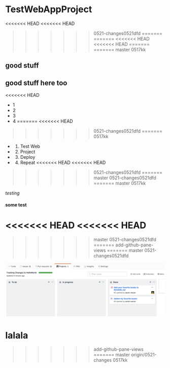 # TestWebAppProject
<<<<<<< HEAD
<<<<<<< HEAD
>>>>>>> 0521-changes0521dfd
=======
=======
<<<<<<< HEAD
<<<<<<< HEAD
=======
=======
>>>>>>> master
>>>>>>> 0517kk

## good stuff

## good stuff here too

<<<<<<< HEAD
- 1
- 2
- 3
- 4
=======
<<<<<<< HEAD
>>>>>>> 0521-changes0521dfd
=======
>>>>>>> 0517kk
- 1. Test Web
- 2. Project
- 3. Deploy
- 4. Repeat
<<<<<<< HEAD
<<<<<<< HEAD
>>>>>>> 0521-changes0521dfd
=======
>>>>>>> master
>>>>>>> 0521-changes0521dfd
=======
>>>>>>> master
>>>>>>> 0517kk

_testing_

#### some test
<<<<<<< HEAD
<<<<<<< HEAD
=======
>>>>>>> master
>>>>>>> 0521-changes0521dfd
=======
>>>>>>> add-github-pane-views
=======
>>>>>>> master
>>>>>>> 0521-changes0521dfd

![headshot](fg0359.png)

lalala
=======
>>>>>>> add-github-pane-views
=======
>>>>>>> master
>>>>>>> origin/0521-changes
>>>>>>> 0517kk
